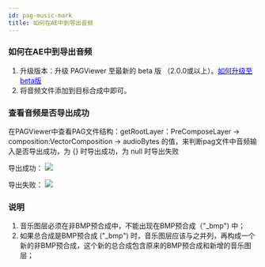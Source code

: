 ```yaml
---
id: pag-music-mark
title: 如何在AE中到导出音频
---
```

### 如何在AE中到导出音频
1. 升级版本：升级 PAGViewer 至最新的 beta 版 （2.0.0或以上）。[<font color=blue>如何升级至beta版</font>](/docs/beta.html) <br/>
2. 将音频文件添加到目标合成中即可。

### 查看音频是否导出成功
在PAGViewer中查看PAG文件结构：getRootLayer：PreComposeLayer -> composition:VectorComposition -> audioBytes 的值，来判断pag文件中音频输入是否导出成功，为 {} 时导出成功，为 null 时导出失败

导出成功：
![](/img/docs/export_music_success.png)

导出失败：
![](/img/docs/export_music_failed.png)

### 说明
1. 音乐图层必须在非BMP预合成中，不能出现在BMP预合成（"_bmp") 中；
2. 如果总合成是BMP预合成 ("_bmp") 时，音乐图层应该与之并列，再构成一个新的非BMP预合成，这个新的总合成包含原来的BMP预合成和新增的音乐图层；
